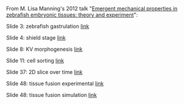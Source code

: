 From M. Lisa Manning's 2012 talk "[Emergent mechanical properties in zebrafish embryonic tissues: theory and experiment](http://embryogenesisexplained.rudnyi.ru/2012/03/emergent-mechanical-properties.html)":  

Slide 3: zebrafish gastrulation  [link](http://www.youtube.com/watch?v=4La78WtK4n8)  

Slide 4: shield stage  [link](http://youtu.be/VPnkrqi2joc)  

Slide 8: KV morphogenesis  [link](http://www.youtube.com/watch?v=faPGmsfCgkA)  

Slide 11: cell sorting  [link](http://www.youtube.com/watch?v=5zWeII9KoWk)  

Slide 37: 2D slice over time  [link](http://youtu.be/PQpX7hbOuug)  

Slide 48: tissue fusion experimental  [link](http://www.youtube.com/watch?v=weMjHuXRcZk)  

Slide 48: tissue fusion simulation  [link](http://www.youtube.com/watch?v=E_VpjjOwZaM)  
